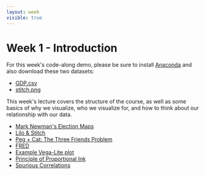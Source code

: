 ```yaml
---
layout: week
visible: true
---
```


# Week 1 - Introduction

For this week's code-along demo, please be sure to install [Anaconda](https://www.anaconda.com/download) and also download these two datasets:

 * [GDP.csv](http://virdir.ncsa.illinois.edu/NCSAvis/public/is590dv/GDP.csv)
 * [stitch.png](http://virdir.ncsa.illinois.edu/NCSAvis/public/is590dv/stitch.png)

This week's lecture covers the structure of the course, as well as some basics of
why we visualize, who we visualize for, and how to think about our relationship
with our data.

 * [Mark Newman's Election Maps](http://www-personal.umich.edu/~mejn/election/2008/)
 * [Lilo & Stitch](https://www.netflix.com/title/60022989)
 * [Peg + Cat: The Three Friends Problem](http://www.pbs.org/parents/peg/episode-119-the-big-dog-problem-the-three-friends-problem/)
 * [FRED](https://fred.stlouisfed.org)
 * [Example Vega-Lite plot](https://vega.github.io/editor/#/gist/vega-lite/matthewturk/e3808b4172b7f80141788b45236831ca/dc65ec026c5cedc267a2da47d6fa4268d2b18bcb/movies-hconcat.json)
 * [Principle of Proportional Ink](http://callingbullshit.org)
 * [Spurious Correlations](http://tylervigen.com/spurious-correlations)
